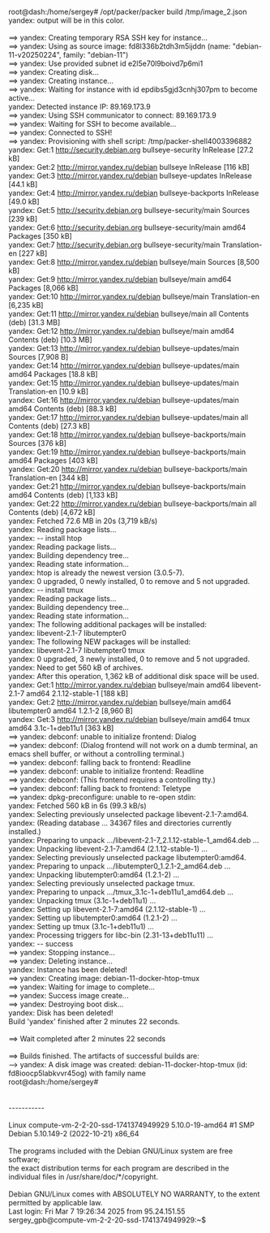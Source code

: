 root@dash:/home/sergey# /opt/packer/packer build /tmp/image_2.json
<br/>yandex: output will be in this color.
<br/>
<br/>==> yandex: Creating temporary RSA SSH key for instance...
<br/>==> yandex: Using as source image: fd8l336b2tdh3m5ijddn (name: "debian-11-v20250224", family: "debian-11")
<br/>==> yandex: Use provided subnet id e2l5e70l9boivd7p6mi1
<br/>==> yandex: Creating disk...
<br/>==> yandex: Creating instance...
<br/>==> yandex: Waiting for instance with id epdibs5gjd3cnhj307pm to become active...
<br/>    yandex: Detected instance IP: 89.169.173.9
<br/>==> yandex: Using SSH communicator to connect: 89.169.173.9
<br/>==> yandex: Waiting for SSH to become available...
<br/>==> yandex: Connected to SSH!
<br/>==> yandex: Provisioning with shell script: /tmp/packer-shell4003396882
<br/>    yandex: Get:1 http://security.debian.org bullseye-security InRelease [27.2 kB]
<br/>    yandex: Get:2 http://mirror.yandex.ru/debian bullseye InRelease [116 kB]
<br/>    yandex: Get:3 http://mirror.yandex.ru/debian bullseye-updates InRelease [44.1 kB]
<br/>    yandex: Get:4 http://mirror.yandex.ru/debian bullseye-backports InRelease [49.0 kB]
<br/>    yandex: Get:5 http://security.debian.org bullseye-security/main Sources [239 kB]
<br/>    yandex: Get:6 http://security.debian.org bullseye-security/main amd64 Packages [350 kB]
<br/>    yandex: Get:7 http://security.debian.org bullseye-security/main Translation-en [227 kB]
<br/>    yandex: Get:8 http://mirror.yandex.ru/debian bullseye/main Sources [8,500 kB]
<br/>    yandex: Get:9 http://mirror.yandex.ru/debian bullseye/main amd64 Packages [8,066 kB]
<br/>    yandex: Get:10 http://mirror.yandex.ru/debian bullseye/main Translation-en [6,235 kB]
<br/>    yandex: Get:11 http://mirror.yandex.ru/debian bullseye/main all Contents (deb) [31.3 MB]
<br/>    yandex: Get:12 http://mirror.yandex.ru/debian bullseye/main amd64 Contents (deb) [10.3 MB]
<br/>    yandex: Get:13 http://mirror.yandex.ru/debian bullseye-updates/main Sources [7,908 B]
<br/>    yandex: Get:14 http://mirror.yandex.ru/debian bullseye-updates/main amd64 Packages [18.8 kB]
<br/>    yandex: Get:15 http://mirror.yandex.ru/debian bullseye-updates/main Translation-en [10.9 kB]
<br/>    yandex: Get:16 http://mirror.yandex.ru/debian bullseye-updates/main amd64 Contents (deb) [88.3 kB]
<br/>    yandex: Get:17 http://mirror.yandex.ru/debian bullseye-updates/main all Contents (deb) [27.3 kB]
<br/>    yandex: Get:18 http://mirror.yandex.ru/debian bullseye-backports/main Sources [376 kB]
<br/>    yandex: Get:19 http://mirror.yandex.ru/debian bullseye-backports/main amd64 Packages [403 kB]
<br/>    yandex: Get:20 http://mirror.yandex.ru/debian bullseye-backports/main Translation-en [344 kB]
<br/>    yandex: Get:21 http://mirror.yandex.ru/debian bullseye-backports/main amd64 Contents (deb) [1,133 kB]
<br/>    yandex: Get:22 http://mirror.yandex.ru/debian bullseye-backports/main all Contents (deb) [4,672 kB]
<br/>    yandex: Fetched 72.6 MB in 20s (3,719 kB/s)
<br/>    yandex: Reading package lists...
<br/>    yandex: -- install htop
<br/>    yandex: Reading package lists...
<br/>    yandex: Building dependency tree...
<br/>    yandex: Reading state information...
<br/>    yandex: htop is already the newest version (3.0.5-7).
<br/>    yandex: 0 upgraded, 0 newly installed, 0 to remove and 5 not upgraded.
<br/>    yandex: -- install tmux
<br/>    yandex: Reading package lists...
<br/>    yandex: Building dependency tree...
<br/>    yandex: Reading state information...
<br/>    yandex: The following additional packages will be installed:
<br/>    yandex:   libevent-2.1-7 libutempter0
<br/>    yandex: The following NEW packages will be installed:
<br/>    yandex:   libevent-2.1-7 libutempter0 tmux
<br/>    yandex: 0 upgraded, 3 newly installed, 0 to remove and 5 not upgraded.
<br/>    yandex: Need to get 560 kB of archives.
<br/>    yandex: After this operation, 1,362 kB of additional disk space will be used.
<br/>    yandex: Get:1 http://mirror.yandex.ru/debian bullseye/main amd64 libevent-2.1-7 amd64 2.1.12-stable-1 [188 kB]
<br/>    yandex: Get:2 http://mirror.yandex.ru/debian bullseye/main amd64 libutempter0 amd64 1.2.1-2 [8,960 B]
<br/>    yandex: Get:3 http://mirror.yandex.ru/debian bullseye/main amd64 tmux amd64 3.1c-1+deb11u1 [363 kB]
<br/>==> yandex: debconf: unable to initialize frontend: Dialog
<br/>==> yandex: debconf: (Dialog frontend will not work on a dumb terminal, an emacs shell buffer, or without a controlling terminal.)
<br/>==> yandex: debconf: falling back to frontend: Readline
<br/>==> yandex: debconf: unable to initialize frontend: Readline
<br/>==> yandex: debconf: (This frontend requires a controlling tty.)
<br/>==> yandex: debconf: falling back to frontend: Teletype
<br/>==> yandex: dpkg-preconfigure: unable to re-open stdin:
<br/>    yandex: Fetched 560 kB in 6s (99.3 kB/s)
<br/>    yandex: Selecting previously unselected package libevent-2.1-7:amd64.
<br/>    yandex: (Reading database ... 34367 files and directories currently installed.)
<br/>    yandex: Preparing to unpack .../libevent-2.1-7_2.1.12-stable-1_amd64.deb ...
<br/>    yandex: Unpacking libevent-2.1-7:amd64 (2.1.12-stable-1) ...
<br/>    yandex: Selecting previously unselected package libutempter0:amd64.
<br/>    yandex: Preparing to unpack .../libutempter0_1.2.1-2_amd64.deb ...
<br/>    yandex: Unpacking libutempter0:amd64 (1.2.1-2) ...
<br/>    yandex: Selecting previously unselected package tmux.
<br/>    yandex: Preparing to unpack .../tmux_3.1c-1+deb11u1_amd64.deb ...
<br/>    yandex: Unpacking tmux (3.1c-1+deb11u1) ...
<br/>    yandex: Setting up libevent-2.1-7:amd64 (2.1.12-stable-1) ...
<br/>    yandex: Setting up libutempter0:amd64 (1.2.1-2) ...
<br/>    yandex: Setting up tmux (3.1c-1+deb11u1) ...
<br/>    yandex: Processing triggers for libc-bin (2.31-13+deb11u11) ...
<br/>    yandex: -- success
<br/>==> yandex: Stopping instance...
<br/>==> yandex: Deleting instance...
<br/>    yandex: Instance has been deleted!
<br/>==> yandex: Creating image: debian-11-docker-htop-tmux
<br/>==> yandex: Waiting for image to complete...
<br/>==> yandex: Success image create...
<br/>==> yandex: Destroying boot disk...
<br/>    yandex: Disk has been deleted!
<br/>Build 'yandex' finished after 2 minutes 22 seconds.
<br/>
<br/>==> Wait completed after 2 minutes 22 seconds
<br/>
<br/>==> Builds finished. The artifacts of successful builds are:
<br/>--> yandex: A disk image was created: debian-11-docker-htop-tmux (id: fd8ioocp5labkvvr45og) with family name
<br/>root@dash:/home/sergey#
<br/>
<br/>
<br/>-----------
<br/>
<br/>Linux compute-vm-2-2-20-ssd-1741374949929 5.10.0-19-amd64 #1 SMP Debian 5.10.149-2 (2022-10-21) x86_64
<br/>
<br/>The programs included with the Debian GNU/Linux system are free software;
<br/>the exact distribution terms for each program are described in the
<br/>individual files in /usr/share/doc/*/copyright.
<br/>
<br/>Debian GNU/Linux comes with ABSOLUTELY NO WARRANTY, to the extent
<br/>permitted by applicable law.
<br/>Last login: Fri Mar  7 19:26:34 2025 from 95.24.151.55
<br/>sergey_gpb@compute-vm-2-2-20-ssd-1741374949929:~$
